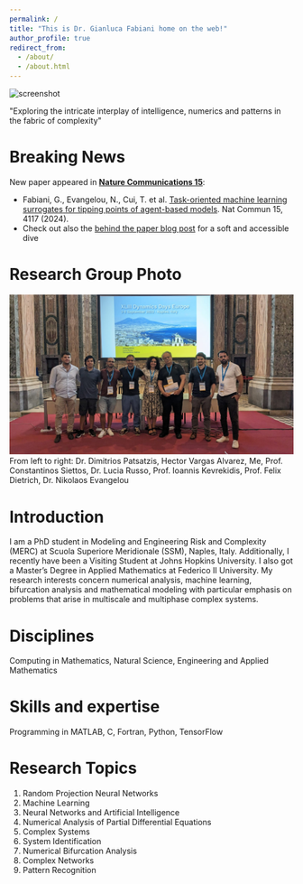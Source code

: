 ```yaml
---
permalink: /
title: "This is Dr. Gianluca Fabiani home on the web!"
author_profile: true
redirect_from: 
  - /about/
  - /about.html
---
```


![screenshot](background_github2.jpg)

"Exploring the intricate interplay of intelligence, numerics and patterns in the fabric of complexity"

Breaking News
======
New paper appeared in [**Nature Communications 15**](https://www.nature.com/articles/s41467-024-48024-7):
- Fabiani, G., Evangelou, N., Cui, T. et al. [Task-oriented machine learning surrogates for tipping points of agent-based models](https://doi.org/10.1038/s41467-024-48024-7). Nat Commun 15, 4117 (2024). 
- Check out also the [behind the paper blog post](https://communities.springernature.com/posts/machine-learns-the-secrets-of-tipping-points) for a soft and accessible dive




Research Group Photo
======
![screenshot](DDE_group_foto.jpeg)
From left to right: Dr. Dimitrios Patsatzis, Hector Vargas Alvarez, Me, Prof. Constantinos Siettos, Dr. Lucia Russo, Prof. Ioannis Kevrekidis, Prof. Felix Dietrich, Dr. Nikolaos Evangelou

Introduction
======
I am a PhD student in Modeling and Engineering Risk and Complexity (MERC) at Scuola Superiore Meridionale (SSM), Naples, Italy. Additionally, I recently have been a Visiting Student at Johns Hopkins University. I also got a Master’s Degree in Applied Mathematics at Federico II University. My research interests concern numerical analysis, machine learning, bifurcation analysis and mathematical modeling with particular emphasis on problems that arise in multiscale and multiphase complex systems.

Disciplines
=====
Computing in Mathematics, Natural Science, Engineering and Applied Mathematics

Skills and expertise
=====
Programming in MATLAB, C, Fortran, Python, TensorFlow

Research Topics
=====
1. Random Projection Neural Networks
1. Machine Learning
1. Neural Networks and Artificial Intelligence
1. Numerical Analysis of Partial Differential Equations
1. Complex Systems
1. System Identification
1. Numerical Bifurcation Analysis
1. Complex Networks
1. Pattern Recognition
